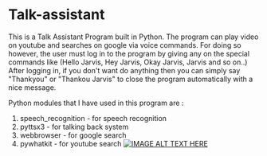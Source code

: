 # Talk-assistant
This is a Talk Assistant Program built in Python.
The program can play video on youtube and searches on google via voice commands.
For doing so however, the user must log in to the program by giving any on the special commands like (Hello Jarvis, Hey Jarvis, Okay Jarvis, Jarvis and so on..)
After logging in, if you don't want do anything then you can simply say "Thankyou" or "Thankou Jarvis" to close the program automatically with a nice message.

Python modules that I have used in this program are :
1. speech_recognition - for speech recognition
2. pyttsx3 - for talking back system
3. webbrowser - for google search
4. pywhatkit - for youtube search
[![IMAGE ALT TEXT HERE](https://img.youtube.com/vi/M6Tm_g-BwRo/0.jpg)](https://img.youtube.com/vi/M6Tm_g-BwRo)
